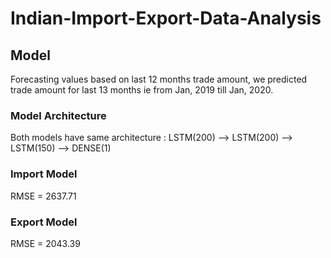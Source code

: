 # Indian-Import-Export-Data-Analysis

## Model 
Forecasting values based on last 12 months trade amount, we predicted trade amount for last 13 months ie from Jan, 2019 till Jan, 2020.
### Model Architecture
Both models have same architecture : LSTM(200) --> LSTM(200) --> LSTM(150) --> DENSE(1)
### Import Model
RMSE = 2637.71
### Export Model
RMSE = 2043.39
